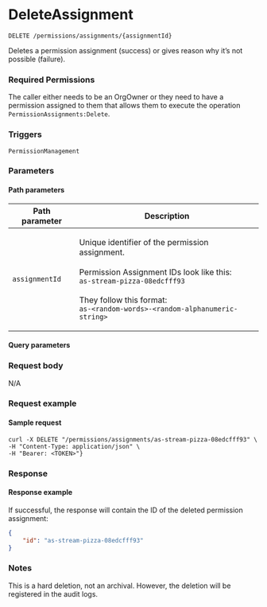 # DeleteAssignment

`DELETE /permissions/assignments/{assignmentId}`

Deletes a permission assignment (success) or gives reason why it’s not possible (failure).

### Required Permissions <a href="#scopes" id="scopes"></a>

The caller either needs to be an OrgOwner or they need to have a permission assigned to them that allows them to execute the operation `PermissionAssignments:Delete`.

### Triggers <a href="#triggers.1" id="triggers.1"></a>

`PermissionManagement`

### Parameters <a href="#parameters.1" id="parameters.1"></a>

#### Path parameters <a href="#path-parameters" id="path-parameters"></a>

| Path parameter | Description                                                                                                                                                                                                                                                 |
| -------------- | ----------------------------------------------------------------------------------------------------------------------------------------------------------------------------------------------------------------------------------------------------------- |
| `assignmentId` | <p>Unique identifier of the permission assignment.<br><br>Permission Assignment IDs look like this:<br><code>as-stream-pizza-08edcfff93</code><br><br>They follow this format:<br><code>as-&#x3C;random-words>-&#x3C;random-alphanumeric-string></code></p> |

#### Query parameters <a href="#query-parameters" id="query-parameters"></a>

### Request body <a href="#request-body" id="request-body"></a>

N/A

### Request example <a href="#request-example.1" id="request-example.1"></a>

#### Sample request <a href="#sample-request" id="sample-request"></a>

```shell
curl -X DELETE "/permissions/assignments/as-stream-pizza-08edcfff93" \
-H "Content-Type: application/json" \
-H "Bearer: <TOKEN>"}
```

### Response <a href="#response" id="response"></a>

#### Response example <a href="#response-example" id="response-example"></a>

If successful, the response will contain the ID of the deleted permission assignment:

```json
{
    "id": "as-stream-pizza-08edcfff93"
}
```

### Notes <a href="#notes" id="notes"></a>

This is a hard deletion, not an archival. However, the deletion will be registered in the audit logs.
